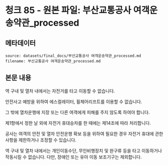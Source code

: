 # 청크 85 - 원본 파일: 부산교통공사 여객운송약관_processed

## 메타데이터

```
source: datasets/final_docs/부산교통공사 여객운송약관_processed.md
filename: 부산교통공사 여객운송약관_processed.md
```

## 본문 내용

역 구내 및 열차 내에서는 자전거를 타고 이동할 수 없습니다.

안전사고 예방을 위하여 에스컬레이터, 휠체어리프트를 이용할 수 없습니다.

그 밖에 열차운행에 지장 또는 다른 여객에게 피해를 주지 않도록 하여야 합니다.

제1항에서 정한 날 외에 자전거 휴대승차를 한 때에는 제14조에 따라 처리합니다.

공사는 여객의 안전 및 열차 안전운행 확보 등을 위하여 필요한 경우 자전거 휴대에 관한 사항을 제한하거나 조정할 수 있습니다.

역 구내 및 열차 내에서는 개인이동수단, 무인비행장치 및 완구류 등을 타고 이동하거나 작동시킬 수 없습니다. 다만, 장애인 또는 유아 이동 보조기구는 제외합니다.